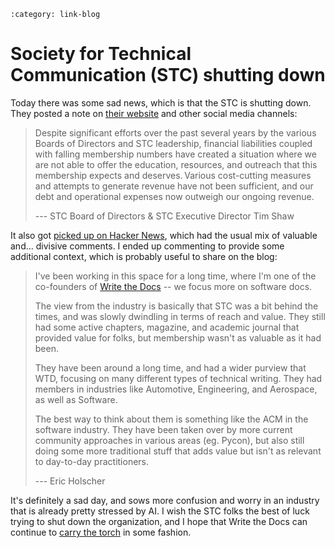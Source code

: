 ```{post} Jan 29, 2025
:category: link-blog
```

# Society for Technical Communication (STC) shutting down

Today there was some sad news, which is that the STC is shutting down.
They posted a note on [their website](https://www.stc.org/) and other
social media channels:

> Despite significant efforts over the past several years by the various
> Boards of Directors and STC leadership, financial liabilities coupled
> with falling membership numbers have created a situation where we are
> not able to offer the education, resources, and outreach that this
> membership expects and deserves. Various cost-cutting measures and
> attempts to generate revenue have not been sufficient, and our debt
> and operational expenses now outweigh our ongoing revenue.
>
> --- STC Board of Directors & STC Executive Director Tim Shaw

It also got [picked up on Hacker
News](https://news.ycombinator.com/item?id=42867324), which had the
usual mix of valuable and... divisive comments. I ended up commenting to
provide some additional context, which is probably useful to share on
the blog:

> I\'ve been working in this space for a long time, where I\'m one of
> the co-founders of [Write the Docs](https://www.writethedocs.org) \--
> we focus more on software docs.
>
> The view from the industry is basically that STC was a bit behind the
> times, and was slowly dwindling in terms of reach and value. They
> still had some active chapters, magazine, and academic journal that
> provided value for folks, but membership wasn\'t as valuable as it had
> been.
>
> They have been around a long time, and had a wider purview that WTD,
> focusing on many different types of technical writing. They had
> members in industries like Automotive, Engineering, and Aerospace, as
> well as Software.
>
> The best way to think about them is something like the ACM in the
> software industry. They have been taken over by more current community
> approaches in various areas (eg. Pycon), but also still doing some
> more traditional stuff that adds value but isn\'t as relevant to
> day-to-day practitioners.
>
> --- Eric Holscher

It's definitely a sad day, and sows more confusion and worry in an
industry that is already pretty stressed by AI. I wish the STC folks the
best of luck trying to shut down the organization, and I hope that Write
the Docs can continue to [carry the
torch](https://www.linkedin.com/posts/write-the-docs_were-saddened-to-hear-that-society-for-technical-activity-7290415417058111488-6xii?utm_source=share&utm_medium=member_desktop)
in some fashion.
